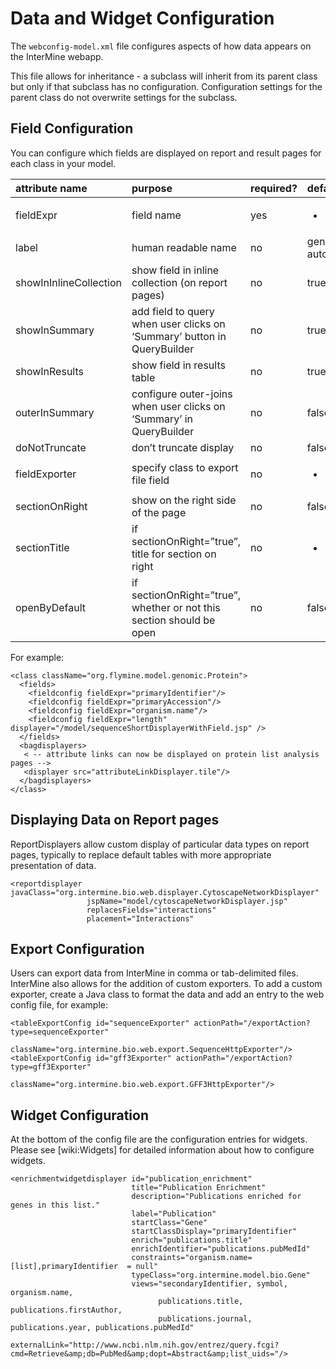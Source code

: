 # Data and Widget Configuration

The `webconfig-model.xml` file configures aspects of how data appears on the InterMine webapp.

This file allows for inheritance - a subclass will inherit from its parent class but only if that subclass has no configuration. Configuration settings for the parent class do not overwrite settings for the subclass.

## Field Configuration

You can configure which fields are displayed on report and result pages for each class in your model.

<table>
  <thead>
    <tr>
      <th style="text-align:left">attribute name</th>
      <th style="text-align:left">purpose</th>
      <th style="text-align:left">required?</th>
      <th style="text-align:left">default</th>
    </tr>
  </thead>
  <tbody>
    <tr>
      <td style="text-align:left">fieldExpr</td>
      <td style="text-align:left">field name</td>
      <td style="text-align:left">yes</td>
      <td style="text-align:left">
        <ul>
          <li></li>
        </ul>
      </td>
    </tr>
    <tr>
      <td style="text-align:left">label</td>
      <td style="text-align:left">human readable name</td>
      <td style="text-align:left">no</td>
      <td style="text-align:left">generated automagically</td>
    </tr>
    <tr>
      <td style="text-align:left">showInInlineCollection</td>
      <td style="text-align:left">show field in inline collection (on report pages)</td>
      <td style="text-align:left">no</td>
      <td style="text-align:left">true</td>
    </tr>
    <tr>
      <td style="text-align:left">showInSummary</td>
      <td style="text-align:left">add field to query when user clicks on &#x2018;Summary&#x2019; button
        in QueryBuilder</td>
      <td style="text-align:left">no</td>
      <td style="text-align:left">true</td>
    </tr>
    <tr>
      <td style="text-align:left">showInResults</td>
      <td style="text-align:left">show field in results table</td>
      <td style="text-align:left">no</td>
      <td style="text-align:left">true</td>
    </tr>
    <tr>
      <td style="text-align:left">outerInSummary</td>
      <td style="text-align:left">configure outer-joins when user clicks on &#x2018;Summary&#x2019; in QueryBuilder</td>
      <td
      style="text-align:left">no</td>
        <td style="text-align:left">false</td>
    </tr>
    <tr>
      <td style="text-align:left">doNotTruncate</td>
      <td style="text-align:left">don&#x2019;t truncate display</td>
      <td style="text-align:left">no</td>
      <td style="text-align:left">false</td>
    </tr>
    <tr>
      <td style="text-align:left">fieldExporter</td>
      <td style="text-align:left">specify class to export file field</td>
      <td style="text-align:left">no</td>
      <td style="text-align:left">
        <ul>
          <li></li>
        </ul>
      </td>
    </tr>
    <tr>
      <td style="text-align:left">sectionOnRight</td>
      <td style="text-align:left">show on the right side of the page</td>
      <td style="text-align:left">no</td>
      <td style="text-align:left">false</td>
    </tr>
    <tr>
      <td style="text-align:left">sectionTitle</td>
      <td style="text-align:left">if sectionOnRight=&#x201D;true&#x201D;, title for section on right</td>
      <td
      style="text-align:left">no</td>
        <td style="text-align:left">
          <ul>
            <li></li>
          </ul>
        </td>
    </tr>
    <tr>
      <td style="text-align:left">openByDefault</td>
      <td style="text-align:left">if sectionOnRight=&#x201D;true&#x201D;, whether or not this section should
        be open</td>
      <td style="text-align:left">no</td>
      <td style="text-align:left">false</td>
    </tr>
  </tbody>
</table>

For example:

```text
<class className="org.flymine.model.genomic.Protein">
  <fields>
    <fieldconfig fieldExpr="primaryIdentifier"/>
    <fieldconfig fieldExpr="primaryAccession"/>
    <fieldconfig fieldExpr="organism.name"/>
    <fieldconfig fieldExpr="length" displayer="/model/sequenceShortDisplayerWithField.jsp" />
  </fields>
  <bagdisplayers>
   < -- attribute links can now be displayed on protein list analysis pages -->
   <displayer src="attributeLinkDisplayer.tile"/>
  </bagdisplayers>
</class>
```

## Displaying Data on Report pages

ReportDisplayers allow custom display of particular data types on report pages, typically to replace default tables with more appropriate presentation of data.

```markup
<reportdisplayer javaClass="org.intermine.bio.web.displayer.CytoscapeNetworkDisplayer"
                 jspName="model/cytoscapeNetworkDisplayer.jsp"
                 replacesFields="interactions"
                 placement="Interactions"
```

## Export Configuration

Users can export data from InterMine in comma or tab-delimited files. InterMine also allows for the addition of custom exporters. To add a custom exporter, create a Java class to format the data and add an entry to the web config file, for example:

```markup
<tableExportConfig id="sequenceExporter" actionPath="/exportAction?type=sequenceExporter"
                   className="org.intermine.bio.web.export.SequenceHttpExporter"/>
<tableExportConfig id="gff3Exporter" actionPath="/exportAction?type=gff3Exporter"
                   className="org.intermine.bio.web.export.GFF3HttpExporter"/>
```

## Widget Configuration

At the bottom of the config file are the configuration entries for widgets. Please see \[wiki:Widgets\] for detailed information about how to configure widgets.

```markup
<enrichmentwidgetdisplayer id="publication_enrichment"
                           title="Publication Enrichment"
                           description="Publications enriched for genes in this list."
                           label="Publication"
                           startClass="Gene"
                           startClassDisplay="primaryIdentifier"
                           enrich="publications.title"
                           enrichIdentifier="publications.pubMedId"
                           constraints="organism.name=[list],primaryIdentifier  = null"
                           typeClass="org.intermine.model.bio.Gene"
                           views="secondaryIdentifier, symbol, organism.name,
                                 publications.title, publications.firstAuthor,
                                 publications.journal, publications.year, publications.pubMedId"
                           externalLink="http://www.ncbi.nlm.nih.gov/entrez/query.fcgi?cmd=Retrieve&amp;db=PubMed&amp;dopt=Abstract&amp;list_uids="/>
```

